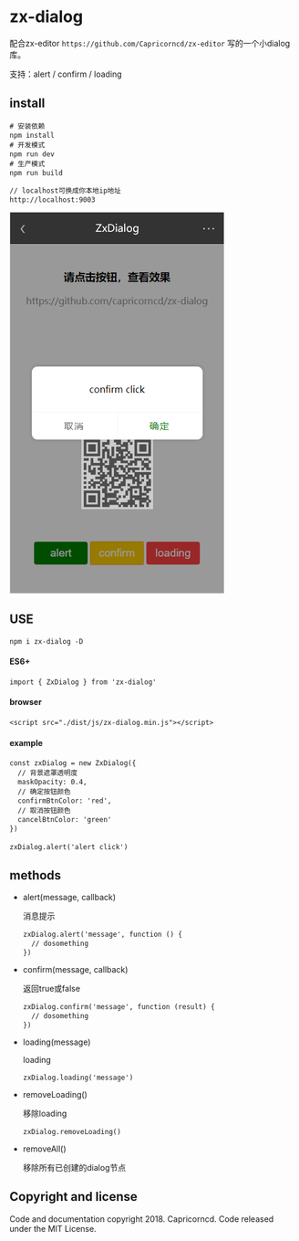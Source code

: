 # zx-dialog

配合zx-editor `https://github.com/Capricorncd/zx-editor` 写的一个小dialog库。

支持：alert / confirm / loading

## install

```
# 安装依赖
npm install
# 开发模式
npm run dev
# 生产模式
npm run build
```

```
// localhost可换成你本地ip地址
http://localhost:9003
```

![zx-dialog](preview.png)

## USE

```
npm i zx-dialog -D
```

#### ES6+

```
import { ZxDialog } from 'zx-dialog'
```

#### browser

```
<script src="./dist/js/zx-dialog.min.js"></script>
```


#### example

```
const zxDialog = new ZxDialog({
  // 背景遮罩透明度
  maskOpacity: 0.4,
  // 确定按钮颜色
  confirmBtnColor: 'red',
  // 取消按钮颜色
  cancelBtnColor: 'green'
})

zxDialog.alert('alert click')
```

## methods

* alert(message, callback)

  消息提示

  ```
  zxDialog.alert('message', function () {
    // dosomething
  })
  ```

* confirm(message, callback)

  返回true或false

  ```
  zxDialog.confirm('message', function (result) {
    // dosomething
  })
  ```

* loading(message)

  loading

  ```
  zxDialog.loading('message')
  ```

* removeLoading()

  移除loading

  ```
  zxDialog.removeLoading()
  ```

* removeAll()

  移除所有已创建的dialog节点

## Copyright and license

Code and documentation copyright 2018. Capricorncd. Code released under the MIT License.
